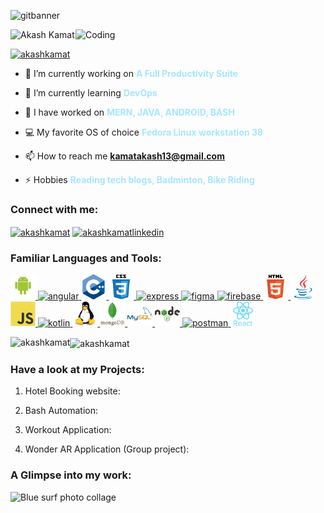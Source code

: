 ![gitbanner](https://github.com/AkashKamatCreates/AkashKamatCreates/assets/100783004/354ccaf9-769e-485a-ab26-cbdba43f9491)


<img align="right" alt="Coding" width="400" src="https://cdn.dribbble.com/users/1162077/screenshots/3848914/programmer.gif">


<p align="left"> <img src="https://komarev.com/ghpvc/?username=AkashKamatCreates&label=Profile%20views&color=0e75b6&style=flat" alt="Akash Kamat" /> </p>

<p align="left"> 
  <a href="https://twitter.com/AKASHKAMAT13" target="blank">
    <img src="https://img.shields.io/twitter/follow/AKASHKAMAT13" alt="akashkamat" />
  </a> 
</p>

- 🔭 I’m currently working on <strong><span style="color:rgb(167, 230, 255)">A Full Productivity Suite</span></strong>

- 🌱 I’m currently learning <strong><span style="color:rgb(167, 230, 255)">DevOps</span></strong>

- 💬 I have worked on <strong><span style="color:rgb(167, 230, 255)">MERN, JAVA, ANDROID, BASH</span></strong>

- 💻 My favorite OS of choice <strong><span style="color:rgb(167, 230, 255)">Fedora Linux workstation 38</span></strong>

- 📫 How to reach me <strong><span style="color:blue">kamatakash13@gmail.com</span></strong>

- ⚡ Hobbies <strong><span style="color:rgb(167, 230, 255)">Reading tech blogs, Badminton, Bike Riding</span></strong>


<h3 align="left">Connect with me:</h3>

<p align="left">
<a href="https://twitter.com/AKASHKAMAT13" target="blank"><img align="center" src="https://raw.githubusercontent.com/rahuldkjain/github-profile-readme-generator/master/src/images/icons/Social/twitter.svg" alt="akashkamat" height="30" width="40" /></a>
<a href="https://www.linkedin.com/in/akash-kamat-7a78521a0/" target="blank"><img align="center" src="https://raw.githubusercontent.com/rahuldkjain/github-profile-readme-generator/master/src/images/icons/Social/linked-in-alt.svg" alt="akashkamatlinkedin" height="30" width="40" /></a>
</p>

<h3 align="left">Familiar Languages and Tools:</h3>
<p align="left">
  <a href="https://developer.android.com" target="_blank" rel="noreferrer">
    <img src="https://raw.githubusercontent.com/devicons/devicon/master/icons/android/android-original-wordmark.svg" alt="android" width="40" height="40"/>
  </a>
  <a href="https://angular.io" target="_blank" rel="noreferrer">
    <img src="https://angular.io/assets/images/logos/angular/angular.svg" alt="angular" width="40" height="40"/>
  </a>
  <a href="https://www.w3schools.com/cpp/" target="_blank" rel="noreferrer">
    <img src="https://raw.githubusercontent.com/devicons/devicon/master/icons/cplusplus/cplusplus-original.svg" alt="cplusplus" width="40" height="40"/>
  </a>
  <a href="https://www.w3schools.com/css/" target="_blank" rel="noreferrer">
    <img src="https://raw.githubusercontent.com/devicons/devicon/master/icons/css3/css3-original-wordmark.svg" alt="css3" width="40" height="40"/>
  </a>
  <a href="https://expressjs.com" target="_blank" rel="noreferrer">
    <img src="https://img.icons8.com/?size=100&id=kg46nzoJrmTR&format=png&color=000000" alt="express" width="40" height="40"/>
  </a>
  <a href="https://www.figma.com/" target="_blank" rel="noreferrer">
    <img src="https://www.vectorlogo.zone/logos/figma/figma-icon.svg" alt="figma" width="40" height="40"/>
  </a>
  <a href="https://firebase.google.com/" target="_blank" rel="noreferrer">
    <img src="https://www.vectorlogo.zone/logos/firebase/firebase-icon.svg" alt="firebase" width="40" height="40"/>
  </a>
  <a href="https://www.w3.org/html/" target="_blank" rel="noreferrer">
    <img src="https://raw.githubusercontent.com/devicons/devicon/master/icons/html5/html5-original-wordmark.svg" alt="html5" width="40" height="40"/>
  </a>
  <a href="https://www.java.com" target="_blank" rel="noreferrer">
    <img src="https://raw.githubusercontent.com/devicons/devicon/master/icons/java/java-original.svg" alt="java" width="40" height="40"/>
  </a>
  <a href="https://developer.mozilla.org/en-US/docs/Web/JavaScript" target="_blank" rel="noreferrer">
    <img src="https://raw.githubusercontent.com/devicons/devicon/master/icons/javascript/javascript-original.svg" alt="javascript" width="40" height="40"/>
  </a>
  <a href="https://kotlinlang.org" target="_blank" rel="noreferrer">
    <img src="https://www.vectorlogo.zone/logos/kotlinlang/kotlinlang-icon.svg" alt="kotlin" width="40" height="40"/>
  </a>
  <a href="https://www.linux.org/" target="_blank" rel="noreferrer">
    <img src="https://raw.githubusercontent.com/devicons/devicon/master/icons/linux/linux-original.svg" alt="linux" width="40" height="40"/>
  </a>
  <a href="https://www.mongodb.com/" target="_blank" rel="noreferrer">
    <img src="https://raw.githubusercontent.com/devicons/devicon/master/icons/mongodb/mongodb-original-wordmark.svg" alt="mongodb" width="40" height="40"/>
  </a>
  <a href="https://www.mysql.com/" target="_blank" rel="noreferrer">
    <img src="https://raw.githubusercontent.com/devicons/devicon/master/icons/mysql/mysql-original-wordmark.svg" alt="mysql" width="40" height="40"/>
  </a>
  <a href="https://nodejs.org" target="_blank" rel="noreferrer">
    <img src="https://raw.githubusercontent.com/devicons/devicon/master/icons/nodejs/nodejs-original-wordmark.svg" alt="nodejs" width="40" height="40"/>
  </a>
  <a href="https://postman.com" target="_blank" rel="noreferrer">
    <img src="https://www.vectorlogo.zone/logos/getpostman/getpostman-icon.svg" alt="postman" width="40" height="40"/>
  </a>
  <a href="https://reactjs.org/" target="_blank" rel="noreferrer">
    <img src="https://raw.githubusercontent.com/devicons/devicon/master/icons/react/react-original-wordmark.svg" alt="react" width="40" height="40"/>
  </a>
</p>


<p><img align="left" src="https://github-readme-stats.vercel.app/api/top-langs?username=AkashKamatCreates&show_icons=true&locale=en&layout=compact&theme=tokyonight" alt="akashkamat" /></p>


<p><img align="center" src="https://github-readme-streak-stats.herokuapp.com/?user=AkashKamatCreates&&theme=tokyonight" alt="akashkamat" /></p>

### Have a look at my Projects:

1. Hotel Booking website:

2. Bash Automation:
   

4. Workout Application: 
5. Wonder AR Application (Group project):

### A Glimpse into my work:
![Blue surf photo collage](https://github.com/AkashKamatCreates/AkashKamatCreates/assets/100783004/230c30c4-1fe9-4f00-b62d-68607c5b06a6)

